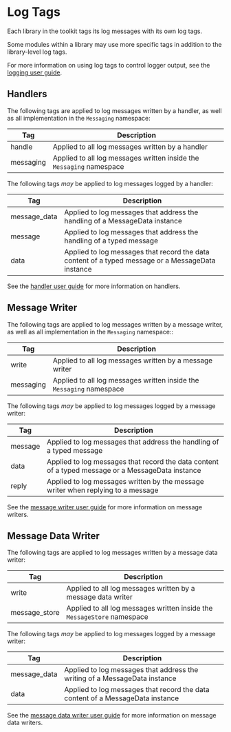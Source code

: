 # Log Tags

Each library in the toolkit tags its log messages with its own log tags.

Some modules within a library may use more specific tags in addition to the library-level log tags.

For more information on using log tags to control logger output, see the [logging user guide](./#control-by-log-tag).

## Handlers

The following tags are applied to log messages written by a handler, as well as all implementation in the `Messaging` namespace:

| Tag | Description |
| --- | --- |
| handle | Applied to all log messages written by a handler |
| messaging | Applied to all log messages written inside the `Messaging` namespace |

The following tags _may_ be applied to log messages logged by a handler:

| Tag | Description |
| --- | --- |
| message_data | Applied to log messages that address the handling of a MessageData instance |
| message | Applied to log messages that address the handling of a typed message |
| data | Applied to log messages that record the data content of a typed message or a MessageData instance |

See the [handler user guide](/user-guide/handlers.md) for more information on handlers.

## Message Writer

The following tags are applied to log messages written by a message writer, as well as all implementation in the `Messaging` namespace::

| Tag | Description |
| --- | --- |
| write | Applied to all log messages written by a message writer |
| messaging | Applied to all log messages written inside the `Messaging` namespace |

The following tags _may_ be applied to log messages logged by a message writer:

| Tag | Description |
| --- | --- |
| message | Applied to log messages that address the handling of a typed message |
| data | Applied to log messages that record the data content of a typed message or a MessageData instance |
| reply | Applied to log messages written by the message writer when replying to a message |

See the [message writer user guide](/user-guide/writers/message-writer.md) for more information on message writers.

## Message Data Writer

The following tags are applied to log messages written by a message data writer:

| Tag | Description |
| --- | --- |
| write | Applied to all log messages written by a message data writer |
| message_store | Applied to all log messages written inside the `MessageStore` namespace |

The following tags _may_ be applied to log messages logged by a message writer:

| Tag | Description |
| --- | --- |
| message_data | Applied to log messages that address the writing of a MessageData instance |
| data | Applied to log messages that record the data content of a MessageData instance |

See the [message data writer user guide](/user-guide/writers/message-data-writer.md) for more information on message data writers.

